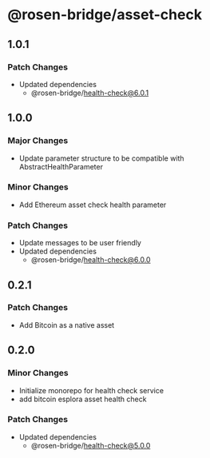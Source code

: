 # @rosen-bridge/asset-check

## 1.0.1

### Patch Changes

- Updated dependencies
  - @rosen-bridge/health-check@6.0.1

## 1.0.0

### Major Changes

- Update parameter structure to be compatible with AbstractHealthParameter

### Minor Changes

- Add Ethereum asset check health parameter

### Patch Changes

- Update messages to be user friendly
- Updated dependencies
  - @rosen-bridge/health-check@6.0.0

## 0.2.1

### Patch Changes

- Add Bitcoin as a native asset

## 0.2.0

### Minor Changes

- Initialize monorepo for health check service
- add bitcoin esplora asset health check

### Patch Changes

- Updated dependencies
  - @rosen-bridge/health-check@5.0.0
